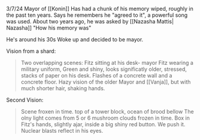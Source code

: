 3/7/24
Mayor of [[Konin]]
Has had a chunk of his memory wiped, roughly in the past ten years. Says he remembers he "agreed to it", a powerful song was used.
About two years ago, he was asked by [[Nazasha Mattis| Nazasha]] "How his memory was"

He's around his 30s
Woke up and decided to be mayor.

Vision from a shard:
>Two overlapping scenes:
>Fitz sitting at his desk- mayor
>Fitz wearing a military uniform, Green and shiny, looks significatly older, stressed, stacks of paper on his desk.
>Flashes of a concrete wall and a concrete floor.
>Hazy vision of the older Mayor and [[Vanja]], but with much shorter hair, shaking hands.

Second Vision:
>Scene froxen in time.
>top of a tower block, ocean of brood bellow
>The olny light comes from 5 or 6 mushroom clouds frozen in time.
>Box in Fitz's hands, slightly ajar, inside a big shiny red button. We push it. Nuclear blasts reflect in his eyes.